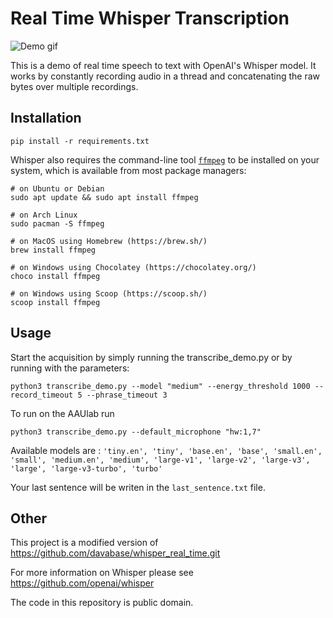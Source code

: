 # Real Time Whisper Transcription

![Demo gif](demo.gif)

This is a demo of real time speech to text with OpenAI's Whisper model. It works by constantly recording audio in a thread and concatenating the raw bytes over multiple recordings.

## Installation
```
pip install -r requirements.txt
```

Whisper also requires the command-line tool [`ffmpeg`](https://ffmpeg.org/) to be installed on your system, which is available from most package managers:

```
# on Ubuntu or Debian
sudo apt update && sudo apt install ffmpeg

# on Arch Linux
sudo pacman -S ffmpeg

# on MacOS using Homebrew (https://brew.sh/)
brew install ffmpeg

# on Windows using Chocolatey (https://chocolatey.org/)
choco install ffmpeg

# on Windows using Scoop (https://scoop.sh/)
scoop install ffmpeg
```


## Usage

Start the acquisition by simply running the transcribe_demo.py or by running with the parameters:
```
python3 transcribe_demo.py --model "medium" --energy_threshold 1000 --record_timeout 5 --phrase_timeout 3
```

To run on the AAUlab run 
```
python3 transcribe_demo.py --default_microphone "hw:1,7"
```


Available models are : ` 'tiny.en', 'tiny', 'base.en', 'base', 'small.en', 'small', 'medium.en', 'medium', 'large-v1', 'large-v2', 'large-v3', 'large', 'large-v3-turbo', 'turbo' `


Your last sentence will be writen in the `last_sentence.txt` file.

## Other

This project is a modified version of https://github.com/davabase/whisper_real_time.git

For more information on Whisper please see https://github.com/openai/whisper

The code in this repository is public domain.